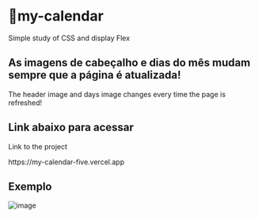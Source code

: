 # 📆my-calendar
 Simple study of CSS and display Flex
 
<h2> As imagens de cabeçalho e dias do mês mudam sempre que a página é atualizada! </h2>
<p> The header image and days image changes every time the page is refreshed! </p>

<h2> Link abaixo para acessar </h2>
<p> Link to the project </p>
https://my-calendar-five.vercel.app

<h2> Exemplo </h2>

![image](https://user-images.githubusercontent.com/88206626/154395207-5cb87160-dd93-4d50-abdd-7d66a8e99bc7.png)
